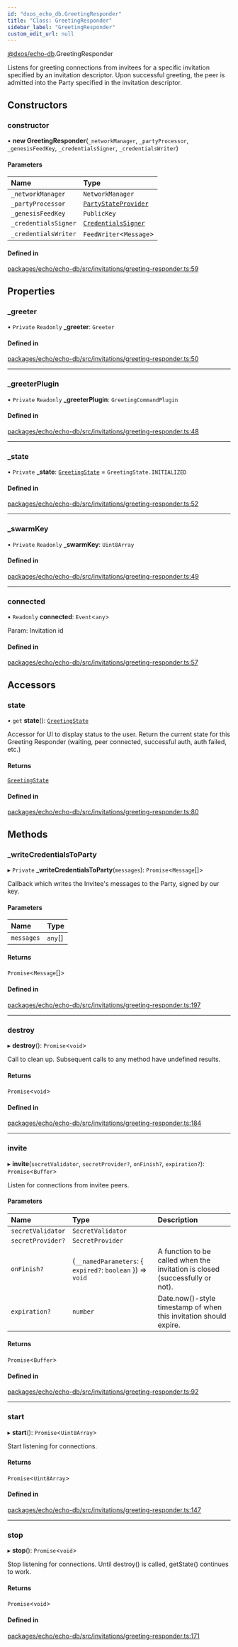 ```yaml
---
id: "dxos_echo_db.GreetingResponder"
title: "Class: GreetingResponder"
sidebar_label: "GreetingResponder"
custom_edit_url: null
---
```


[@dxos/echo-db](../modules/dxos_echo_db.md).GreetingResponder

Listens for greeting connections from invitees for a specific invitation specified by an invitation descriptor.
Upon successful greeting, the peer is admitted into the Party specified in the invitation descriptor.

## Constructors

### constructor

• **new GreetingResponder**(`_networkManager`, `_partyProcessor`, `_genesisFeedKey`, `_credentialsSigner`, `_credentialsWriter`)

#### Parameters

| Name | Type |
| :------ | :------ |
| `_networkManager` | `NetworkManager` |
| `_partyProcessor` | [`PartyStateProvider`](../interfaces/dxos_echo_db.PartyStateProvider.md) |
| `_genesisFeedKey` | `PublicKey` |
| `_credentialsSigner` | [`CredentialsSigner`](dxos_echo_db.CredentialsSigner.md) |
| `_credentialsWriter` | `FeedWriter`<`Message`\> |

#### Defined in

[packages/echo/echo-db/src/invitations/greeting-responder.ts:59](https://github.com/dxos/protocols/blob/6f4c34af3/packages/echo/echo-db/src/invitations/greeting-responder.ts#L59)

## Properties

### \_greeter

• `Private` `Readonly` **\_greeter**: `Greeter`

#### Defined in

[packages/echo/echo-db/src/invitations/greeting-responder.ts:50](https://github.com/dxos/protocols/blob/6f4c34af3/packages/echo/echo-db/src/invitations/greeting-responder.ts#L50)

___

### \_greeterPlugin

• `Private` `Readonly` **\_greeterPlugin**: `GreetingCommandPlugin`

#### Defined in

[packages/echo/echo-db/src/invitations/greeting-responder.ts:48](https://github.com/dxos/protocols/blob/6f4c34af3/packages/echo/echo-db/src/invitations/greeting-responder.ts#L48)

___

### \_state

• `Private` **\_state**: [`GreetingState`](../enums/dxos_echo_db.GreetingState.md) = `GreetingState.INITIALIZED`

#### Defined in

[packages/echo/echo-db/src/invitations/greeting-responder.ts:52](https://github.com/dxos/protocols/blob/6f4c34af3/packages/echo/echo-db/src/invitations/greeting-responder.ts#L52)

___

### \_swarmKey

• `Private` `Readonly` **\_swarmKey**: `Uint8Array`

#### Defined in

[packages/echo/echo-db/src/invitations/greeting-responder.ts:49](https://github.com/dxos/protocols/blob/6f4c34af3/packages/echo/echo-db/src/invitations/greeting-responder.ts#L49)

___

### connected

• `Readonly` **connected**: `Event`<`any`\>

Param: Invitation id

#### Defined in

[packages/echo/echo-db/src/invitations/greeting-responder.ts:57](https://github.com/dxos/protocols/blob/6f4c34af3/packages/echo/echo-db/src/invitations/greeting-responder.ts#L57)

## Accessors

### state

• `get` **state**(): [`GreetingState`](../enums/dxos_echo_db.GreetingState.md)

Accessor for UI to display status to the user.
Return the current state for this Greeting Responder (waiting, peer connected, successful auth, auth failed, etc.)

#### Returns

[`GreetingState`](../enums/dxos_echo_db.GreetingState.md)

#### Defined in

[packages/echo/echo-db/src/invitations/greeting-responder.ts:80](https://github.com/dxos/protocols/blob/6f4c34af3/packages/echo/echo-db/src/invitations/greeting-responder.ts#L80)

## Methods

### \_writeCredentialsToParty

▸ `Private` **_writeCredentialsToParty**(`messages`): `Promise`<`Message`[]\>

Callback which writes the Invitee's messages to the Party, signed by our key.

#### Parameters

| Name | Type |
| :------ | :------ |
| `messages` | `any`[] |

#### Returns

`Promise`<`Message`[]\>

#### Defined in

[packages/echo/echo-db/src/invitations/greeting-responder.ts:197](https://github.com/dxos/protocols/blob/6f4c34af3/packages/echo/echo-db/src/invitations/greeting-responder.ts#L197)

___

### destroy

▸ **destroy**(): `Promise`<`void`\>

Call to clean up. Subsequent calls to any method have undefined results.

#### Returns

`Promise`<`void`\>

#### Defined in

[packages/echo/echo-db/src/invitations/greeting-responder.ts:184](https://github.com/dxos/protocols/blob/6f4c34af3/packages/echo/echo-db/src/invitations/greeting-responder.ts#L184)

___

### invite

▸ **invite**(`secretValidator`, `secretProvider?`, `onFinish?`, `expiration?`): `Promise`<`Buffer`\>

Listen for connections from invitee peers.

#### Parameters

| Name | Type | Description |
| :------ | :------ | :------ |
| `secretValidator` | `SecretValidator` |  |
| `secretProvider?` | `SecretProvider` |  |
| `onFinish?` | (`__namedParameters`: { `expired?`: `boolean`  }) => `void` | A function to be called when the invitation is closed (successfully or not). |
| `expiration?` | `number` | Date.now()-style timestamp of when this invitation should expire. |

#### Returns

`Promise`<`Buffer`\>

#### Defined in

[packages/echo/echo-db/src/invitations/greeting-responder.ts:92](https://github.com/dxos/protocols/blob/6f4c34af3/packages/echo/echo-db/src/invitations/greeting-responder.ts#L92)

___

### start

▸ **start**(): `Promise`<`Uint8Array`\>

Start listening for connections.

#### Returns

`Promise`<`Uint8Array`\>

#### Defined in

[packages/echo/echo-db/src/invitations/greeting-responder.ts:147](https://github.com/dxos/protocols/blob/6f4c34af3/packages/echo/echo-db/src/invitations/greeting-responder.ts#L147)

___

### stop

▸ **stop**(): `Promise`<`void`\>

Stop listening for connections. Until destroy() is called, getState() continues to work.

#### Returns

`Promise`<`void`\>

#### Defined in

[packages/echo/echo-db/src/invitations/greeting-responder.ts:171](https://github.com/dxos/protocols/blob/6f4c34af3/packages/echo/echo-db/src/invitations/greeting-responder.ts#L171)
